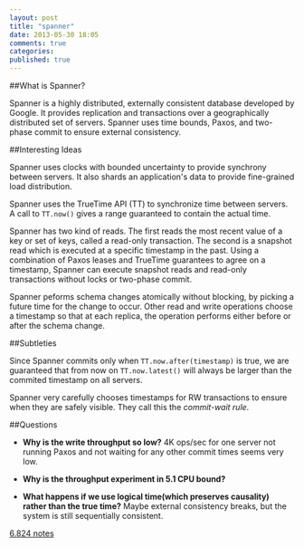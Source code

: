 ```yaml
---
layout: post
title: "spanner"
date: 2013-05-30 18:05
comments: true
categories: 
published: true
---
```


##What is Spanner?

Spanner is a highly distributed, externally consistent database
developed by Google.  It provides replication and transactions over a
geographically distributed set of servers.  Spanner uses time bounds,
Paxos, and two-phase commit to ensure external consistency.

##Interesting Ideas

Spanner uses clocks with bounded uncertainty to provide synchrony between
servers. It also shards an application's data to provide fine-grained load
distribution. 

Spanner uses the TrueTime API (TT) to synchronize time between
servers. A call to <code>TT.now()</code> gives a range guaranteed to
contain the actual time.

Spanner has two kind of reads.  The first reads the most recent value
of a key or set of keys, called a read-only transaction.  The second
is a snapshot read which is executed at a specific timestamp in the
past.  Using a combination of Paxos leases and TrueTime guarantees to
agree on a timestamp, Spanner can execute snapshot reads and read-only
transactions without locks or two-phase commit.

Spanner peforms schema changes atomically without blocking, by picking
a future time for the change to occur. Other read and write operations
choose a timestamp so that at each replica, the operation performs
either before or after the schema change.

##Subtleties

Since Spanner commits only when <code>TT.now.after(timestamp)</code>
is true, we are guaranteed that from now on <code>TT.now.latest()</code> will
always be larger than the commited timestamp on all servers.

Spanner very carefully chooses timestamps for RW transactions to ensure when
they are safely visible.  They call this the *commit-wait rule*.

##Questions

* **Why is the write throughput so low?**  4K ops/sec for one server not
 running Paxos and not waiting for any other commit times seems very low.

* **Why is the throughput experiment in 5.1 CPU bound?**

* **What happens if we use logical time(which preserves causality)
rather than the true time?** Maybe external consistency breaks, but
the system is still sequentially consistent.

[6.824 notes](http://pdos.csail.mit.edu/6.824/notes/l07.txt)
